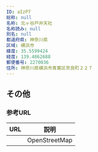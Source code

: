 ```yaml
---
ID: aIzP7
総称: null
名称: 北ヶ谷戸弁天社
名称読み: null
別名: null
都道府県: 神奈川県
区域: 横浜市
緯度: 35.5599424
経度: 139.4862688
郵便番号: 2270036
住所: 神奈川県横浜市青葉区奈良町２２７
---
```


## その他

### 参考URL

| URL | 説明          |
| --- | ------------- |
|     | OpenStreetMap |
